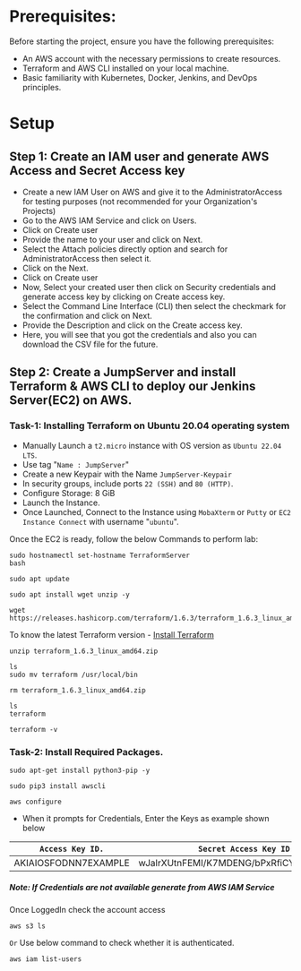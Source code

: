 # Prerequisites:
Before starting the project, ensure you have the following prerequisites:

* An AWS account with the necessary permissions to create resources.
* Terraform and AWS CLI installed on your local machine.
* Basic familiarity with Kubernetes, Docker, Jenkins, and DevOps principles.

# Setup


## Step 1: Create an IAM user and generate AWS Access and Secret Access key
* Create a new IAM User on AWS and give it to the AdministratorAccess for testing purposes (not recommended for your Organization's Projects)
* Go to the AWS IAM Service and click on Users.
* Click on Create user
* Provide the name to your user and click on Next.
* Select the Attach policies directly option and search for AdministratorAccess then select it.
* Click on the Next.
* Click on Create user
* Now, Select your created user then click on Security credentials and generate access key by clicking on Create access key.
* Select the Command Line Interface (CLI) then select the checkmark for the confirmation and click on Next.
* Provide the Description and click on the Create access key.
* Here, you will see that you got the credentials and also you can download the CSV file for the future.


## Step 2: Create a JumpServer and install Terraform & AWS CLI to deploy our Jenkins Server(EC2) on AWS.
### Task-1: Installing Terraform on Ubuntu 20.04 operating system

* Manually Launch a `t2.micro` instance with OS version as `Ubuntu 22.04 LTS`.
* Use tag "`Name : JumpServer`"
* Create a new Keypair with the Name `JumpServer-Keypair`
* In security groups, include ports `22 (SSH)` and `80 (HTTP)`.
* Configure Storage: 8 GiB
* Launch the Instance.
* Once Launched, Connect to the Instance using `MobaXterm` or `Putty` or `EC2 Instance Connect` with username "`ubuntu`".

Once the EC2 is ready, follow the below Commands to perform lab:
```
sudo hostnamectl set-hostname TerraformServer
bash
```
```
sudo apt update
```
```
sudo apt install wget unzip -y
```
```
wget https://releases.hashicorp.com/terraform/1.6.3/terraform_1.6.3_linux_amd64.zip
```
To know the latest Terraform version - [Install Terraform](https://developer.hashicorp.com/terraform/downloads)
```
unzip terraform_1.6.3_linux_amd64.zip
```
```
ls
sudo mv terraform /usr/local/bin
```
```
rm terraform_1.6.3_linux_amd64.zip
```
```
ls
terraform
```
```
terraform -v
```

### Task-2: Install Required Packages. 
```
sudo apt-get install python3-pip -y
```
```
sudo pip3 install awscli
```
```
aws configure
```
* When it prompts for Credentials, Enter the Keys as example shown below
  
| `Access Key ID.` | `Secret Access Key ID.` |
| ------------------ | ------------------------- |
| AKIAIOSFODNN7EXAMPLE | wJalrXUtnFEMI/K7MDENG/bPxRfiCYEXAMPLEKEY |

##### Note: If Credentials are not available generate from AWS IAM Service
Once LoggedIn check the account access
```
aws s3 ls
```
`Or` Use below command to check whether it is authenticated.
```
aws iam list-users
```

